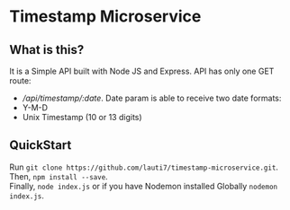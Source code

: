 # Timestamp Microservice
## What is this?
It is a Simple API built with Node JS and Express.
API has only one GET route:
- */api/timestamp/:date*.
Date param is able to receive two date formats:
- Y-M-D
- Unix Timestamp (10 or 13 digits)

## QuickStart
Run `git clone https://github.com/lauti7/timestamp-microservice.git`.<br/>Then, `npm install --save`.<br/>Finally, `node index.js` or if you have Nodemon installed Globally `nodemon index.js`.
